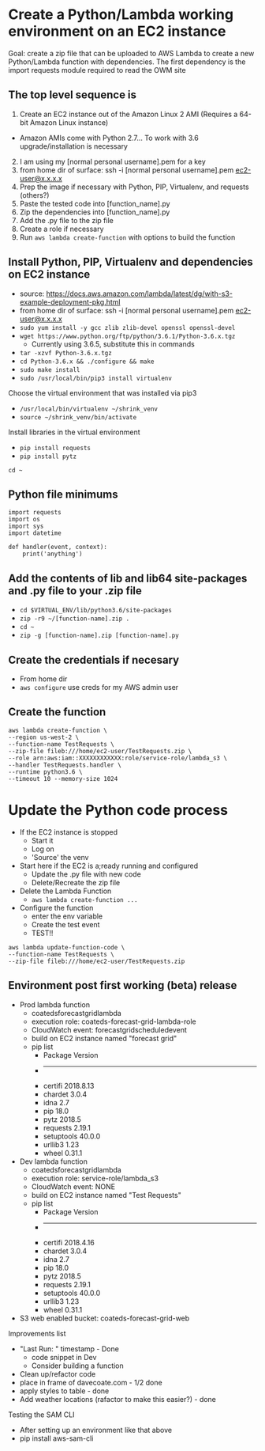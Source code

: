# Create a Python/Lambda working environment on an EC2 instance
Goal: create a zip file that can be uploaded to AWS Lambda to create a new Python/Lambda function with dependencies. The first dependency is the import requests module required to read the OWM site

## The top level sequence is
1. Create an EC2 instance out of the Amazon Linux 2 AMI (Requires a 64-bit Amazon Linux instance)
  * Amazon AMIs come with Python 2.7... To work with 3.6 upgrade/installation is necessary
2. I am using my [normal personal username].pem for a key
3. from home dir of surface:  ssh -i [normal personal username].pem ec2-user@x.x.x.x
4. Prep the image if necessary with Python, PIP, Virtualenv, and requests (others?)
5. Paste the tested code into [function_name].py
6. Zip the dependencies into [function_name].py
7. Add the .py file to the zip file
8. Create a role if necessary
9. Run `aws lambda create-function` with options to build the function

## Install Python, PIP, Virtualenv and dependencies on EC2 instance
* source:  https://docs.aws.amazon.com/lambda/latest/dg/with-s3-example-deployment-pkg.html
* from home dir of surface:  ssh -i [normal personal username].pem ec2-user@x.x.x.x
* `sudo yum install -y gcc zlib zlib-devel openssl openssl-devel`
* `wget https://www.python.org/ftp/python/3.6.1/Python-3.6.x.tgz`
  * Currently using 3.6.5, substitute this in commands
* `tar -xzvf Python-3.6.x.tgz`
* `cd Python-3.6.x && ./configure && make`
* `sudo make install`
* `sudo /usr/local/bin/pip3 install virtualenv`

Choose the virtual environment that was installed via pip3
* `/usr/local/bin/virtualenv ~/shrink_venv`
* `source ~/shrink_venv/bin/activate`

Install libraries in the virtual environment
* `pip install requests`
* `pip install pytz`

`cd ~`

## Python file minimums
```
import requests
import os
import sys
import datetime

def handler(event, context):
    print('anything')
```

## Add the contents of lib and lib64 site-packages and .py file to your .zip file
* `cd $VIRTUAL_ENV/lib/python3.6/site-packages`
* `zip -r9 ~/[function-name].zip .`
* `cd ~`
* `zip -g [function-name].zip [function-name].py `

## Create the credentials if necesary
* From home dir
* `aws configure` use creds for my AWS admin user

## Create the function
```
aws lambda create-function \
--region us-west-2 \
--function-name TestRequests \
--zip-file fileb:///home/ec2-user/TestRequests.zip \
--role arn:aws:iam::XXXXXXXXXXXX:role/service-role/lambda_s3 \
--handler TestRequests.handler \
--runtime python3.6 \
--timeout 10 --memory-size 1024
```

# Update the Python code process
* If the EC2 instance is stopped
  * Start it
  * Log on
  * 'Source' the venv
* Start here if the EC2 is a;ready running and configured
  * Update the .py file with new code
  * Delete/Recreate the zip file
* Delete the Lambda Function
  * `aws lambda create-function ...`
* Configure the function
  * enter the env variable
  * Create the test event
  * TEST!!

```
aws lambda update-function-code \
--function-name TestRequests \
--zip-file fileb:///home/ec2-user/TestRequests.zip
```

## Environment post first working (beta) release
* Prod lambda function
  * coatedsforecastgridlambda
  * execution role: coateds-forecast-grid-lambda-role
  * CloudWatch event: forecastgridscheduledevent
  * build on EC2 instance named "forecast grid"
  * pip list
    * Package    Version  
    * ---------- ---------
    * certifi    2018.8.13
    * chardet    3.0.4    
    * idna       2.7      
    * pip        18.0     
    * pytz       2018.5   
    * requests   2.19.1   
    * setuptools 40.0.0   
    * urllib3    1.23     
    * wheel      0.31.1  
* Dev lambda function
  * coatedsforecastgridlambda
  * execution role: service-role/lambda_s3
  * CloudWatch event: NONE
  * build on EC2 instance named "Test Requests"
  * pip list
    * Package    Version  
    * ---------- ---------
    * certifi    2018.4.16
    * chardet    3.0.4    
    * idna       2.7      
    * pip        18.0     
    * pytz       2018.5   
    * requests   2.19.1   
    * setuptools 40.0.0   
    * urllib3    1.23     
    * wheel      0.31.1 
* S3 web enabled bucket: coateds-forecast-grid-web

Improvements list
* "Last Run: "  timestamp - Done
  * code snippet in Dev
  * Consider building a function
* Clean up/refactor code
* place in frame of davecoate.com - 1/2 done
* apply styles to table - done
* Add weather locations (rafactor to make this easier?) - done

Testing the SAM CLI
* After setting up an environment like that above
* pip install aws-sam-cli